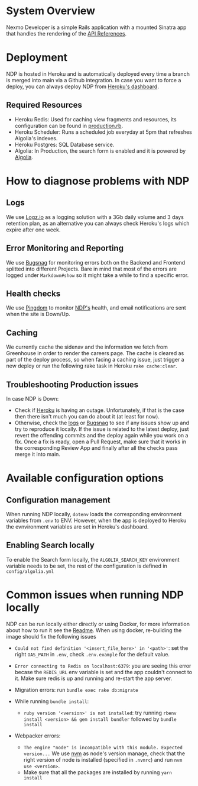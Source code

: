 # System Overview

Nexmo Developer is a simple Rails application with a mounted Sinatra app that handles the rendering of the [API References](https://developer.nexmo.com/api).

# Deployment

NDP is hosted in Heroku and is automatically deployed every time a branch is merged into main via a Github integration.
In case you want to force a deploy, you can always deploy NDP from [Heroku's dashboard](https://dashboard.heroku.com/apps/nexmo-developer).

## Required Resources

* Heroku Redis: Used for caching view fragments and resources, its configuration can be found in [production.rb](https://github.com/Nexmo/nexmo-developer/blob/adab0ed5ef9ca61a5be14481cbb6c0a50af0ab11/config/environments/production.rb#L59-L65).
* Heroku Scheduler: Runs a scheduled job everyday at 5pm that refreshes Algolia's indexes.
* Heroku Postgres: SQL Database service.
* Algolia: In Production, the search form is enabled and it is powered by [Algolia](https://www.algolia.com/).

# How to diagnose problems with NDP

## Logs

We use [Logz.io](https://logz.io/) as a logging solution with a 3Gb daily volume and 3 days retention plan, as an alternative you can always check Heroku's logs which expire after one week. 

## Error Monitoring and Reporting

We use [Bugsnag](https://www.bugsnag.com/) for monitoring errors both on the Backend and Frontend splitted into different Projects.
Bare in mind that most of the errors are logged under `Markdown#show` so it might take a while to find a specific error.

## Health checks

We use [Pingdom](https://www.pingdom.com/) to monitor [NDP's](https://developer.nexmo.com) health, and email notifications are sent when the site is Down/Up.

## Caching

We currently cache the sidenav and the information we fetch from Greenhouse in order to render the careers page. The cache is cleared as part of the deploy process, so when facing a caching issue, just trigger a new deploy or run the following rake task in Heroku `rake cache:clear`.

## Troubleshooting Production issues

In case NDP is Down:

* Check if [Heroku](https://status.heroku.com/) is having an outage. Unfortunately, if that is the case then there isn't much you can do about it (at least for now).
* Otherwise, check the [logs](#logs) or [Bugsnag](#error-monitoring-and-reporting) to see if any issues show up and try to reproduce it locally.
If the issue is related to the latest deploy, just revert the offending commits and the deploy again while you work on a fix. Once a fix is ready, open a Pull Request, make sure that it works in the corresponding Review App and finally after all the checks pass merge it into main.

# Available configuration options

## Configuration management

When running NDP locally, `dotenv` loads the corresponding environment variables from `.env` to ENV. However, when the app is deployed to Heroku the evnvironment variables are set in Heroku's dashboard.

## Enabling Search locally

To enable the Search form locally, the `ALGOLIA_SEARCH_KEY` environment variable needs to be set, the rest of the configuration is defined in `config/algolia.yml`

# Common issues when running NDP locally

NDP can be run locally either directly or using Docker, for more information about how to run it see the [Readme](https://github.com/Nexmo/nexmo-developer/blob/main/README.md#running-locally). When using docker, re-building the image should fix the following issues

* `Could not find definition '<insert_file_here>' in '<path>'`: set the right `OAS_PATH`  in `.env`, check `.env.example` for the default value.

* `Error connecting to Redis on localhost:6379`: you are seeing this error becase the `REDIS_URL` env variable is set and the app couldn't connect to it. Make sure redis is up and running and re-start the app server.

* Migration errors: run `bundle exec rake db:migrate`

* While running `bundle install`:
  * `ruby version '<version>' is not installed`:  try running `rbenv install <version> && gem install bundler` followed by `bundle install`

* Webpacker errors:
    * `The engine "node" is incompatible with this module. Expected version...` We use [nvm](https://github.com/nvm-sh/nvm) as node's version manage, check that the right version of node is installed (specified in `.nvmrc`) and run `nvm use <version>`.
    * Make sure that all the packages are installed by running `yarn install`
